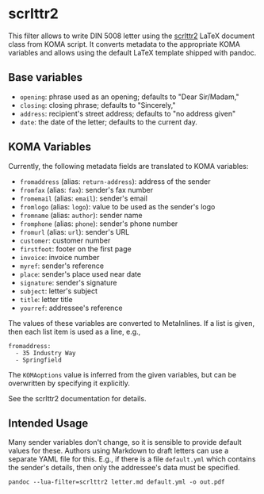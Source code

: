 # scrlttr2

This filter allows to write DIN 5008 letter using the [scrlttr2]
LaTeX document class from KOMA script. It converts metadata to
the appropriate KOMA variables and allows using the default LaTeX
template shipped with pandoc.

[scrlttr2]: https://www.ctan.org/pkg/scrlttr2

## Base variables

  - `opening`: phrase used as an opening;
    defaults to "Dear Sir/Madam,"
  - `closing`: closing phrase; defaults to "Sincerely,"
  - `address`: recipient's street address;
    defaults to "no address given"
  - `date`: the date of the letter; defaults to the current day.

## KOMA Variables

Currently, the following metadata fields are translated to KOMA
variables:

- `fromaddress` (alias: `return-address`): address of the sender
- `fromfax` (alias: `fax`): sender's fax number
- `fromemail` (alias: `email`): sender's email
- `fromlogo` (alias: `logo`): value to be used as the sender's logo
- `fromname` (alias: `author`): sender name
- `fromphone` (alias: `phone`): sender's phone number
- `fromurl` (alias: `url`): sender's URL
- `customer`: customer number
- `firstfoot`: footer on the first page
- `invoice`: invoice number
- `myref`: sender's reference
- `place`: sender's place used near date
- `signature`: sender's signature
- `subject`: letter's subject
- `title`: letter title
- `yourref`: addressee's reference

The values of these variables are converted to MetaInlines. If a
list is given, then each list item is used as a line, e.g.,

    fromaddress:
      - 35 Industry Way
      - Springfield

The `KOMAoptions` value is inferred from the given variables, but
can be overwritten by specifying it explicitly.

See the scrlttr2 documentation for details.

## Intended Usage

Many sender variables don't change, so it is sensible to provide
default values for these. Authors using Markdown to draft letters
can use a separate YAML file for this. E.g., if there is a file
`default.yml` which contains the sender's details, then only the
addressee's data must be specified.

    pandoc --lua-filter=scrlttr2 letter.md default.yml -o out.pdf

